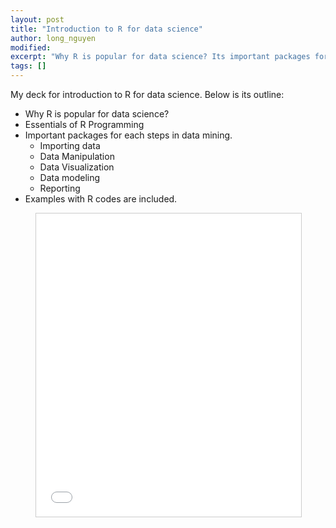 ```yaml
---
layout: post
title: "Introduction to R for data science"
author: long_nguyen
modified:
excerpt: "Why R is popular for data science? Its important packages for each steps in data mining. Examples with R codes are included."
tags: []
---
```

My deck for introduction to R for data science. Below is its outline:

- Why R is popular for data science? 
- Essentials of R Programming
- Important packages for each steps in data mining. 
	- Importing data
	- Data Manipulation
	- Data Visualization
	- Data modeling
	- Reporting
- Examples with R codes are included.

<figure>
<iframe src="//www.slideshare.net/slideshow/embed_code/key/EhVzWZaCMuLTAB" width="595" height="485" frameborder="0" marginwidth="0" marginheight="0" scrolling="no" style="border:1px solid #CCC; border-width:1px; margin-bottom:5px; max-width: 100%;" allowfullscreen> </iframe>
</figure>

